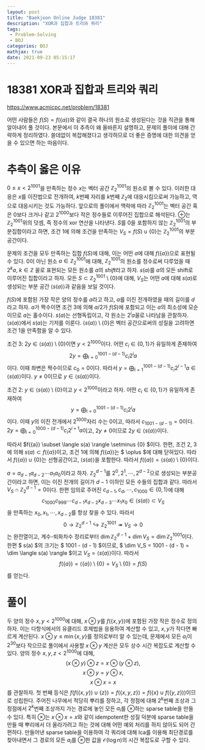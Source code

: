 ```yaml
---
layout: post
title: "Baekjoon Online Judge 18381"
description: "XOR과 집합과 트리와 쿼리"
tags: 
 - Problem-Solving
 - BOJ
categories: BOJ
mathjax: true
date: 2021-09-23 05:15:17
---
```



# 18381 XOR과 집합과 트리와 쿼리

https://www.acmicpc.net/problem/18381

어떤 사람들은 $f(S) = f(\{a\})$와 같이 결국 하나의 원소로 생성된다는 것을 직관을 통해 알아내어 풀 것이다. 본문에서 이 추측이 왜 올바른지 설명하고, 문제의 풀이에 대해 간략하게 정리하였다. 쓸데없이 복잡해졌다고 생각하므로 더 좋은 증명에 대한 의견을 얻을 수 있으면 하는 마음이다.


# 추측이 옳은 이유

$0 \le x < 2^{1001}$을 만족하는 정수 $x$는 벡터 공간 $\mathbb{Z}_2^{1001}$의 원소로 볼 수 있다. 이러한 대응은 $x$를 이진법으로 전개하여, $k$번째 자리를 $k$번째 $\mathbb{Z}_2$에 대응시킴으로써 가능하고, 역으로 대응시키는 것도 가능하다. 앞으로의 풀이에서 맥락에 따라 $\mathbb{Z}_2^{1001}$는 벡터 공간 혹은 0보다 크거나 같고 $2^{1000}$보다 작은 정수들로 이루어진 집합으로 해석된다. $\oplus$는 $\mathbb{Z}_2^{1001}$위의 덧셈, 즉 정수의 xor 연산을 나타낸다. $S$를 0을 포함하지 않는 $\mathbb{Z}_2^{1001}$의 부분집합이라고 하면, 조건 1에 의해 조건을 만족하는 $V_S = f(S) \cup \{0\}$는 $\mathbb{Z}_2^{1001}$의 부분공간이다. 

문제의 조건을 모두 만족하는 집합 $f(S)$에 대해, 이는 어떤 $a$에 대해 $f(\{a\})$으로 표현될 수 있다. 0이 아닌 원소 $a \in \mathbb{Z}_2^{1001}$에 대해, $\mathbb{Z}_2^{1001}$의 원소를 정수로써 다루었을 때 $2^{k} a$, $k \in \mathbb{Z}$ 꼴로 표현되는 모든 원소를 $a$의 *shift*라고 하자. $s(a)$를 $a$의 모든 shift로 이루어진 집합이라고 하자. 모든 $S \subset \mathbb{Z}_2^{1001} \setminus \{0\}$에 대해, $V_S$는 어떤 $a$에 대해 $s(a)$로 생성되는 부분 공간 $\langle s(a) \rangle$과 같음을 보일 것이다.

$f(S)$에 포함된 가장 작은 양의 정수를 $a$라고 하고, $a$를 이진 전개하였을 때의 길이를 $d$라고 하자. $a$가 짝수이면 조건 3에 의해 $a/2$가 $f(S)$에 포함되고 이는 $a$의 최소성에 모순이므로 $a$는 홀수이다. $s(a)$는 선형독립이고, 각 원소는 $2^i a$꼴로 나타남을 관찰하자. $\langle s(a) \rangle$에서 $s(a)$는 기저를 이룬다. $\langle s(a) \rangle \setminus \{0\}$은 벡터 공간으로써의 성질을 고려하면 조건 1을 만족함을 알 수 있다.

조건 3: $2y \in \langle s(a) \rangle \setminus \{0\}$이면 $y < 2^{1000}$이다. 어떤 $c_i \in \{0, 1\}$가 유일하게 존재하여 
$$2y = \bigoplus_{i = 0}^{1001 - (d - 1)} c_i 2^i a $$
이다. 이때 좌변은 짝수이므로 $c_0 = 0$이다. 따라서 $y = \bigoplus_{i = 1}^{1001 - (d - 1)} c_i 2^{i - 1} a \in \langle s(a) \rangle$이다. $y \neq 0$이므로 $y \in \langle s(a) \rangle$이다.

조건 2: $y \in \langle s(a) \rangle \setminus \{0\}$이고 $y < 2^{1000}$이라고 하자. 어떤 $c_i \in \{0, 1\}$가 유일하게 존재하여 
$$y = \bigoplus_{i = 0}^{1001 - (d - 1)} c_i 2^i a$$
이다. 이때 $y$의 이진 전개에서 $2^{1000}$자리 수는 0이고, 따라서 $c_{1001 - (d - 1)} = 0$이다. $2y = \bigoplus_{i = 0}^{1000 - (d - 1)} c_i 2^{i + 1} a$이고, $2y \neq 0$이므로 $2y \in \langle s(a) \rangle$이다.

따라서 $f(\{a\}) \subset \langle s(a) \rangle \setminus \{0\} $이다. 한편, 조건 2, 3에 의해 $s(a) \subset f(\{a\})$이고, 조건 1에 의해 $f(\{a\})$는 $ \oplus $에 대해 닫혀있다. 따라서 $f(\{a\}) \cup \{0\}$는 선형공간이고, $\langle s(a) \rangle$을 포함한다. 따라서 $f(\{a\}) = \langle s(a) \rangle \setminus \{0\}$이다.

$a = a_{d - 1} a_{d - 2} \cdots a_1 a_0$이라고 하자. $\mathbb{Z}_2^{d - 1}$를 $2^0, 2^1, \cdots, 2^{d - 2}$으로 생성되는 부분공간이라고 하면, 이는 이진 전개의 길이가 $d - 1$ 이하인 모든 수들의 집합과 같다. 따라서 $V_S \cap \mathbb{Z}_2^{d - 1} = 0$이다. 한편 임의로 주어진 $c_{d - 1}, c_d, \cdots, c_{1000} \in \{0, 1\}$에 대해 
$$c_{1000} c_{999} \cdots c_{d - 1} x_{d - 2} x_{d - 3} \cdots x_1 x_0 \in \langle s(a) \rangle \subset V_S$$
을 만족하는 $x_0, x_1, \cdots, x_{d - 2}$를 항상 찾을 수 있다. 따라서
$$0 \to \mathbb{Z}_2^{d - 1} \hookrightarrow \mathbb{Z}_2^{1001} \twoheadrightarrow V_S \to 0$$
는 완전열이고, 계수-퇴화차수 정리로부터 $\dim \mathbb{Z}_2^{d - 1} + \dim V_S = \dim \mathbb{Z}_2^{1001}$이다. 한편 $ s(a) $의 크기는 $ 1001 - (d - 1) $이므로, $ \dim V_S = 1001 - (d - 1) = \dim \langle s(a) \rangle $이고 $V_S = \langle s(a) \rangle$이다. 따라서 
$$ f(\{a\}) = \langle \{a\} \rangle \setminus \{0\} = V_S \setminus \{0\} = f(S) $$
를 얻는다. 

# 풀이

두 양의 정수 $x, y < 2^{1000}$에 대해, $x \otimes y$를 $f(\{x, y\})$에 포함된 가장 작은 정수로 정의하자. 이는 다항식에서의 유클리드 호제법을 응용하여 계산할 수 있고, $x, y$가 작다면 빠르게 계산된다. $x \otimes y \le \min \{x, y\}$를 정의로부터 알 수 있는데, 문제에서 모든 $a_i$이 $2^{30}$보다 작으므로 풀이에서 사용할 $x \otimes y$ 계산은 모두 상수 시간 복잡도로 계산할 수 있다. 양의 정수 $x, y, z < 2^{1000}$에 대해,
$$ (x \otimes y) \otimes z = x \otimes (y \otimes z), $$
$$ x \otimes y = y \otimes x, $$
$$ x \otimes x = x $$
를 관찰하자. 첫 번째 등식은 $f(f(\{x, y\}) \cup \{z\}) = f(\{x, y, z\}) = f(\{x\} \cup f(\{y, z\}))$이므로 성립한다. 주어진 나무에서 적당히 뿌리를 정하고, 각 정점에 대해 $2^k$번째 조상과 그 정점에서 $2^k$번째 조상까지 가는 경로에 놓인 모든 $a_i$를 $\otimes$하는 sparse table을 만들 수 있다. 특히 $\otimes$는 $x \otimes x = x$와 같이 idempotent한 성질 덕분에 sparse table을 만들 때 뿌리에서 더 올라가려고 하는 것에 대해 어떤 예외 처리를 하지 않아도 되어 간편하다. 만들어낸 sparse table을 이용하여 각 쿼리에 대해 lca를 이용해 최단경로를 찾아내면서 그 경로의 모든 $a_i$를 $\otimes$한 값을 $\mathcal{O}(\log n)$의 시간 복잡도로 구할 수 있다.